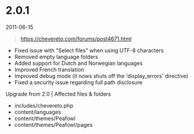 # 2.0.1

2011-06-15

> https://chevereto.com/forums/post4671.html

- Fixed issue with "Select files" when using UTF-8 characters
- Removed empty language folders
- Added support for Dutch and Norwegian languages
- Improved French translation
- Improved debug mode (it nows shuts off the 'display_errors' directive)
- Fixed a security issue regarding full path disclosure

Upgrade from 2.0 | Affected files & folders
- includes/chevereto.php
- content/languages
- content/themes/Peafowl
- content/themes/Peafowl/pages